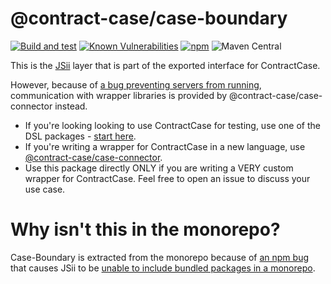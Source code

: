 # @contract-case/case-boundary

[![Build and test](https://github.com/case-contract-testing/contract-case-boundary/actions/workflows/build-and-test.yml/badge.svg?branch=main)](https://github.com/case-contract-testing/contract-case-boundary/actions/workflows/build-and-test.yml)
[![Known Vulnerabilities](https://snyk.io/test/github/case-contract-testing/contract-case-boundary/badge.svg?targetFile=package.json)](https://snyk.io/test/github/case-contract-testing/contract-case-boundary?targetFile=package.json)
[![npm](https://img.shields.io/npm/v/@contract-case/case-boundary.svg?label=case-boundary%3A%20npm)](https://www.npmjs.com/package/@contract-case/case-boundary)
![Maven Central](https://img.shields.io/maven-central/v/io.contract-testing.contractcase/case_boundary?label=case_boundary%3A%20maven)

This is the [JSii](https://aws.github.io/jsii/user-guides/lib-author/toolchain/jsii/) layer that is part of the exported interface for ContractCase.

However, because of [a bug preventing servers from running](https://github.com/aws/jsii/issues/4133), communication with wrapper libraries is provided by @contract-case/case-connector instead.

* If you're looking looking to use ContractCase for testing, use one of the DSL packages - [start here](https://case.contract-testing.io/docs/intro).
* If you're writing a wrapper for ContractCase in a new language, use [@contract-case/case-connector](https://www.npmjs.com/package/@contract-case/case-connector).
* Use this package directly ONLY if you are writing a VERY custom wrapper for ContractCase. Feel free to open an issue to discuss your use case.

# Why isn't this in the monorepo? 

Case-Boundary is extracted from the monorepo because of [an npm bug](https://github.com/npm/cli/issues/3466) that causes JSii to be [unable to include bundled packages in a monorepo](https://github.com/aws/jsii/issues/4132).


